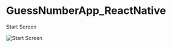 # GuessNumberApp_ReactNative

Start Screen

![Start Screen](https://user-images.githubusercontent.com/40691961/129246444-91664686-0d71-4210-8be2-a0ea6390d110.png)
